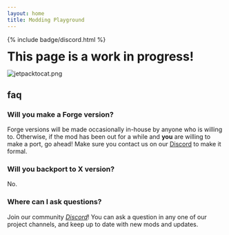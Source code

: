 ```yaml
---
layout: home
title: Modding Playground
---
```


{% include badge/discord.html %}

<strong style="font-size:2em">This page is a work in progress!</strong>

![jetpacktocat.png](https://octodex.github.com/images/jetpacktocat.png)

## faq
### Will you make a Forge version?
Forge versions will be made occasionally in-house by anyone who is willing to. Otherwise, if the mod has been out for a while and **you** are willing to make a port, go ahead! Make sure you contact us on our [Discord](https://discord.moddingplayground.net) to make it formal.

### Will you backport to X version?
No.

### Where can I ask questions?
Join our community [*Discord*](https://discord.moddingplayground.net)! You can ask a question in any one of our project channels, and keep up to date with new mods and updates.
